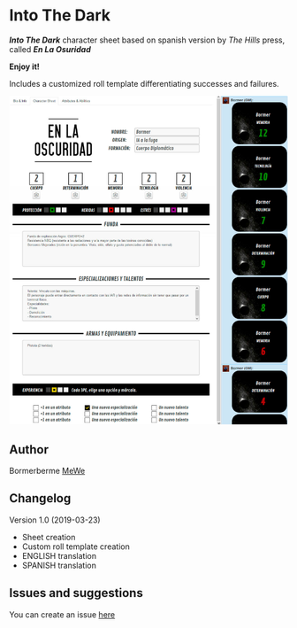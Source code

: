# Into The Dark

***Into The Dark*** character sheet based on spanish version by *The Hills* press, called ***En La Osuridad***

**Enjoy it!**

Includes a customized roll template differentiating successes and failures.

![preview](into_the_dark.jpg)


## Author

Bormerberme [MeWe](https://mewe.com/i/bormerberme)

## Changelog

Version 1.0 (2019-03-23)

 - Sheet creation
 - Custom roll template creation
 - ENGLISH translation
 - SPANISH translation

## Issues and suggestions

You can create an issue [here](https://github.com/bormer/roll20-character-sheets/issues)


